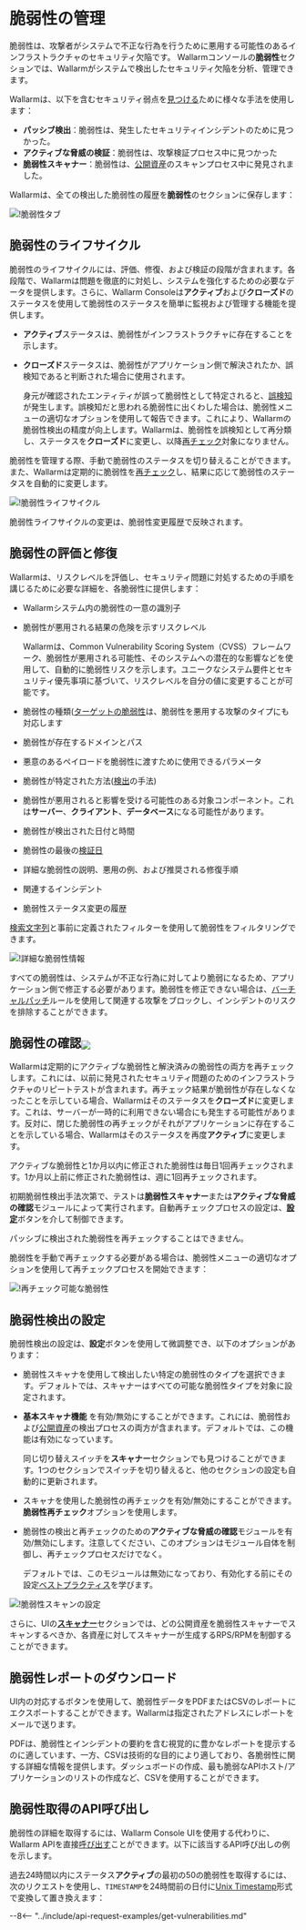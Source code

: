 # 脆弱性の管理

脆弱性は、攻撃者がシステムで不正な行為を行うために悪用する可能性のあるインフラストラクチャのセキュリティ欠陥です。 Wallarmコンソールの**脆弱性**セクションでは、Wallarmがシステムで検出したセキュリティ欠陥を分析、管理できます。

Wallarmは、以下を含むセキュリティ弱点を[見つける](../about-wallarm/detecting-vulnerabilities.md)ために様々な手法を使用します：

* **パッシブ検出**：脆弱性は、発生したセキュリティインシデントのために見つかった。
* **アクティブな脅威の検証**：脆弱性は、攻撃検証プロセス中に見つかった
* **脆弱性スキャナー**：脆弱性は、[公開資産](scanner.md)のスキャンプロセス中に発見されました。

Wallarmは、全ての検出した脆弱性の履歴を**脆弱性**のセクションに保存します：

![!脆弱性タブ](../images/user-guides/vulnerabilities/check-vuln.png)

## 脆弱性のライフサイクル

脆弱性のライフサイクルには、評価、修復、および検証の段階が含まれます。各段階で、Wallarmは問題を徹底的に対処し、システムを強化するための必要なデータを提供します。さらに、Wallarm Consoleは**アクティブ**および**クローズド**のステータスを使用して脆弱性のステータスを簡単に監視および管理する機能を提供します。

* **アクティブ**ステータスは、脆弱性がインフラストラクチャに存在することを示します。
* **クローズド**ステータスは、脆弱性がアプリケーション側で解決されたか、誤検知であると判断された場合に使用されます。

    身元が確認されたエンティティが誤って脆弱性として特定されると、[誤検知](../about-wallarm/detecting-vulnerabilities.md#false-positives)が発生します。誤検知だと思われる脆弱性に出くわした場合は、脆弱性メニューの適切なオプションを使用して報告できます。これにより、Wallarmの脆弱性検出の精度が向上します。Wallarmは、脆弱性を誤検知として再分類し、ステータスを**クローズド**に変更し、以降[再チェック](#verifying-vulnerabilities)対象になりません。

脆弱性を管理する際、手動で脆弱性のステータスを切り替えることができます。また、Wallarmは定期的に脆弱性を[再チェック](#verifying-vulnerabilities)し、結果に応じて脆弱性のステータスを自動的に変更します。

![!脆弱性ライフサイクル](../images/user-guides/vulnerabilities/vulnerability-lifecycle.png)

脆弱性ライフサイクルの変更は、脆弱性変更履歴で反映されます。

## 脆弱性の評価と修復

Wallarmは、リスクレベルを評価し、セキュリティ問題に対処するための手順を講じるために必要な詳細を、各脆弱性に提供します：

* Wallarmシステム内の脆弱性の一意の識別子
* 脆弱性が悪用される結果の危険を示すリスクレベル

    Wallarmは、Common Vulnerability Scoring System（CVSS）フレームワーク、脆弱性が悪用される可能性、そのシステムへの潜在的な影響などを使用して、自動的に脆弱性リスクを示します。ユニークなシステム要件とセキュリティ優先事項に基づいて、リスクレベルを自分の値に変更することが可能です。
* 脆弱性の種類([ターゲットの脆弱性](../attacks-vulns-list.md)は、脆弱性を悪用する攻撃のタイプにも対応します
* 脆弱性が存在するドメインとパス
* 悪意のあるペイロードを脆弱性に渡すために使用できるパラメータ
* 脆弱性が特定された方法([検出](../about-wallarm/detecting-vulnerabilities.md#vulnerability-detection-methods)の手法)
* 脆弱性が悪用されると影響を受ける可能性のある対象コンポーネント。これは**サーバー**、**クライアント**、**データベース**になる可能性があります。
* 脆弱性が検出された日付と時間
* 脆弱性の最後の[検証日](#verifying-vulnerabilities)
* 詳細な脆弱性の説明、悪用の例、および推奨される修復手順
* 関連するインシデント
* 脆弱性ステータス変更の履歴

[検索文字列](search-and-filters/use-search.md)と事前に定義されたフィルターを使用して脆弱性をフィルタリングできます。

![!詳細な脆弱性情報](../images/user-guides/vulnerabilities/vuln-info.png)

すべての脆弱性は、システムが不正な行為に対してより脆弱になるため、アプリケーション側で修正する必要があります。脆弱性を修正できない場合は、[バーチャルパッチ](rules/vpatch-rule.md)ルールを使用して関連する攻撃をブロックし、インシデントのリスクを排除することができます。

## 脆弱性の確認<a href="../../about-wallarm/subscription-plans/#subscription-plans"><img src="../../images/api-security-tag.svg" style="border: none;margin-bottom: -4px;"></a>

Wallarmは定期的にアクティブな脆弱性と解決済みの脆弱性の両方を再チェックします。これには、以前に発見されたセキュリティ問題のためのインフラストラクチャのリピートテストが含まれます。再チェック結果が脆弱性が存在しなくなったことを示している場合、Wallarmはそのステータスを**クローズド**に変更します。これは、サーバーが一時的に利用できない場合にも発生する可能性があります。反対に、閉じた脆弱性の再チェックがそれがアプリケーションに存在することを示している場合、Wallarmはそのステータスを再度**アクティブ**に変更します。

アクティブな脆弱性と1か月以内に修正された脆弱性は毎日1回再チェックされます。1か月以上前に修正された脆弱性は、週に1回再チェックされます。

初期脆弱性検出手法次第で、テストは**脆弱性スキャナー**または**アクティブな脅威の確認**モジュールによって実行されます。自動再チェックプロセスの設定は、[**設定**](#configuring-vulnerability-detection)ボタンを介して制御できます。

パッシブに検出された脆弱性を再チェックすることはできません。

脆弱性を手動で再チェックする必要がある場合は、脆弱性メニューの適切なオプションを使用して再チェックプロセスを開始できます：

![!再チェック可能な脆弱性](../images/user-guides/vulnerabilities/recheck-vuln.png)

## 脆弱性検出の設定

脆弱性検出の設定は、**設定**ボタンを使用して微調整でき、以下のオプションがあります：

* 脆弱性スキャナを使用して検出したい特定の脆弱性のタイプを選択できます。デフォルトでは、スキャナーはすべての可能な脆弱性タイプを対象に設定されます。
* **基本スキャナ機能** を有効/無効にすることができます。これには、脆弱性および[公開資産](scanner.md)の検出プロセスの両方が含まれます。デフォルトでは、この機能は有効になっています。

    同じ切り替えスイッチを**スキャナー**セクションでも見つけることができます。1つのセクションでスイッチを切り替えると、他のセクションの設定も自動的に更新されます。
* スキャナを使用した脆弱性の再チェックを有効/無効にすることができます。**脆弱性再チェック**オプションを使用します。
* 脆弱性の検出と再チェックのための**アクティブな脅威の確認**モジュールを有効/無効にします。注意してください、このオプションはモジュール自体を制御し、再チェックプロセスだけでなく。

    デフォルトでは、このモジュールは無効になっており、有効化する前にその設定[ベストプラクティス](../admin-en/attack-rechecker-best-practices.md)を学びます。

![!脆弱性スキャンの設定](../images/user-guides/vulnerabilities/vuln-scan-settings.png)

さらに、UIの[**スキャナー**](scanner.md)セクションでは、どの公開資産を脆弱性スキャナーでスキャンするべきか、各資産に対してスキャナーが生成するRPS/RPMを制御することができます。

## 脆弱性レポートのダウンロード

UI内の対応するボタンを使用して、脆弱性データをPDFまたはCSVのレポートにエクスポートすることができます。Wallarmは指定されたアドレスにレポートをメールで送ります。

PDFは、脆弱性とインシデントの要約を含む視覚的に豊かなレポートを提示するのに適しています、一方、CSVは技術的な目的により適しており、各脆弱性に関する詳細な情報を提供します。ダッシュボードの作成、最も脆弱なAPIホスト/アプリケーションのリストの作成など、CSVを使用することができます。

## 脆弱性取得のAPI呼び出し

脆弱性の詳細を取得するには、Wallarm Console UIを使用する代わりに、Wallarm APIを直接[呼び出す](../api/overview.md)ことができます。以下に該当するAPI呼び出しの例を示します。

過去24時間以内にステータス**アクティブ**の最初の50の脆弱性を取得するには、次のリクエストを使用し、`TIMESTAMP`を24時間前の日付に[Unix Timestamp](https://www.unixtimestamp.com/)形式で変換して置き換えます：

--8<-- "../include/api-request-examples/get-vulnerabilities.md"